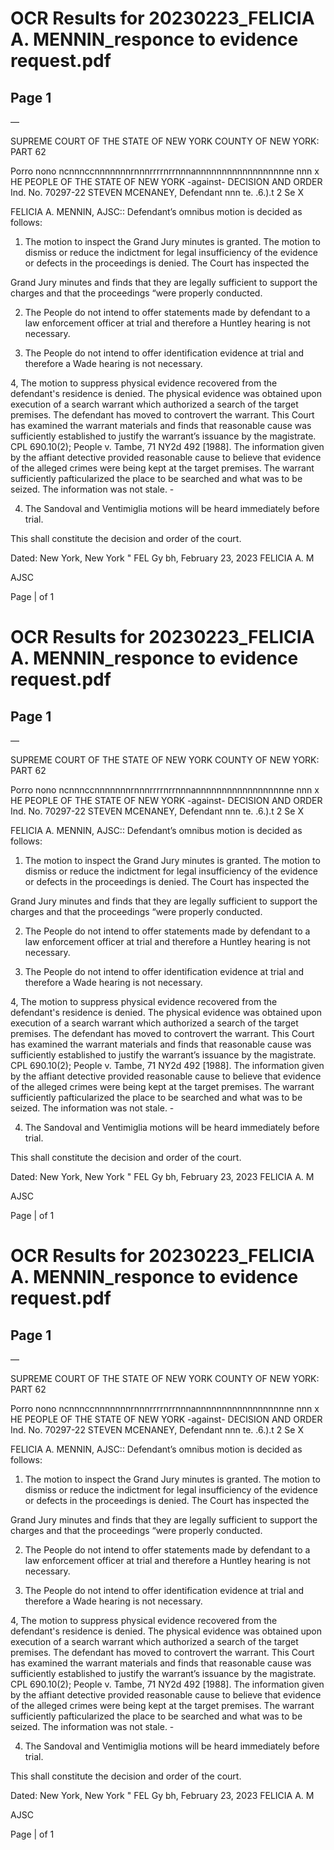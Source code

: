 # OCR Results for 20230223_FELICIA A. MENNIN_responce to evidence request.pdf

## Page 1

—

SUPREME COURT OF THE STATE OF NEW YORK
COUNTY OF NEW YORK: PART 62

Porro nono ncnnnccnnnnnnnrnnnrrrrnrrnnnannnnnnnnnnnnnnnnnne nnn x
HE PEOPLE OF THE STATE OF NEW YORK
-against- DECISION AND ORDER
Ind. No. 70297-22
STEVEN MCENANEY,
Defendant
nnn te. .6.).t 2 Se X

FELICIA A. MENNIN, AJSC::
Defendant’s omnibus motion is decided as follows:

1. The motion to inspect the Grand Jury minutes is granted. The motion to dismiss or reduce the indictment
for legal insufficiency of the evidence or defects in the proceedings is denied. The Court has inspected the

Grand Jury minutes and finds that they are legally sufficient to support the charges and that the proceedings
“were properly conducted.

2. The People do not intend to offer statements made by defendant to a law enforcement officer at trial and
therefore a Huntley hearing is not necessary.

3. The People do not intend to offer identification evidence at trial and therefore a Wade hearing is not
necessary.

4, The motion to suppress physical evidence recovered from the defendant's residence is denied. The
physical evidence was obtained upon execution of a search warrant which authorized a search of the target
premises. The defendant has moved to controvert the warrant. This Court has examined the warrant materials
and finds that reasonable cause was sufficiently established to justify the warrant’s issuance by the magistrate.
CPL 690.10(2); People v. Tambe, 71 NY2d 492 [1988]. The information given by the affiant detective provided
reasonable cause to believe that evidence of the alleged crimes were being kept at the target premises. The
warrant sufficiently pafticularized the place to be searched and what was to be seized. The information was not
stale. -

4. The Sandoval and Ventimiglia motions will be heard immediately before trial.

This shall constitute the decision and order of the court.

Dated: New York, New York " FEL Gy bh,
February 23, 2023 FELICIA A. M

AJSC

Page | of 1



# OCR Results for 20230223_FELICIA A. MENNIN_responce to evidence request.pdf

## Page 1

—

SUPREME COURT OF THE STATE OF NEW YORK
COUNTY OF NEW YORK: PART 62

Porro nono ncnnnccnnnnnnnrnnnrrrrnrrnnnannnnnnnnnnnnnnnnnne nnn x
HE PEOPLE OF THE STATE OF NEW YORK
-against- DECISION AND ORDER
Ind. No. 70297-22
STEVEN MCENANEY,
Defendant
nnn te. .6.).t 2 Se X

FELICIA A. MENNIN, AJSC::
Defendant’s omnibus motion is decided as follows:

1. The motion to inspect the Grand Jury minutes is granted. The motion to dismiss or reduce the indictment
for legal insufficiency of the evidence or defects in the proceedings is denied. The Court has inspected the

Grand Jury minutes and finds that they are legally sufficient to support the charges and that the proceedings
“were properly conducted.

2. The People do not intend to offer statements made by defendant to a law enforcement officer at trial and
therefore a Huntley hearing is not necessary.

3. The People do not intend to offer identification evidence at trial and therefore a Wade hearing is not
necessary.

4, The motion to suppress physical evidence recovered from the defendant's residence is denied. The
physical evidence was obtained upon execution of a search warrant which authorized a search of the target
premises. The defendant has moved to controvert the warrant. This Court has examined the warrant materials
and finds that reasonable cause was sufficiently established to justify the warrant’s issuance by the magistrate.
CPL 690.10(2); People v. Tambe, 71 NY2d 492 [1988]. The information given by the affiant detective provided
reasonable cause to believe that evidence of the alleged crimes were being kept at the target premises. The
warrant sufficiently pafticularized the place to be searched and what was to be seized. The information was not
stale. -

4. The Sandoval and Ventimiglia motions will be heard immediately before trial.

This shall constitute the decision and order of the court.

Dated: New York, New York " FEL Gy bh,
February 23, 2023 FELICIA A. M

AJSC

Page | of 1



# OCR Results for 20230223_FELICIA A. MENNIN_responce to evidence request.pdf

## Page 1

—

SUPREME COURT OF THE STATE OF NEW YORK
COUNTY OF NEW YORK: PART 62

Porro nono ncnnnccnnnnnnnrnnnrrrrnrrnnnannnnnnnnnnnnnnnnnne nnn x
HE PEOPLE OF THE STATE OF NEW YORK
-against- DECISION AND ORDER
Ind. No. 70297-22
STEVEN MCENANEY,
Defendant
nnn te. .6.).t 2 Se X

FELICIA A. MENNIN, AJSC::
Defendant’s omnibus motion is decided as follows:

1. The motion to inspect the Grand Jury minutes is granted. The motion to dismiss or reduce the indictment
for legal insufficiency of the evidence or defects in the proceedings is denied. The Court has inspected the

Grand Jury minutes and finds that they are legally sufficient to support the charges and that the proceedings
“were properly conducted.

2. The People do not intend to offer statements made by defendant to a law enforcement officer at trial and
therefore a Huntley hearing is not necessary.

3. The People do not intend to offer identification evidence at trial and therefore a Wade hearing is not
necessary.

4, The motion to suppress physical evidence recovered from the defendant's residence is denied. The
physical evidence was obtained upon execution of a search warrant which authorized a search of the target
premises. The defendant has moved to controvert the warrant. This Court has examined the warrant materials
and finds that reasonable cause was sufficiently established to justify the warrant’s issuance by the magistrate.
CPL 690.10(2); People v. Tambe, 71 NY2d 492 [1988]. The information given by the affiant detective provided
reasonable cause to believe that evidence of the alleged crimes were being kept at the target premises. The
warrant sufficiently pafticularized the place to be searched and what was to be seized. The information was not
stale. -

4. The Sandoval and Ventimiglia motions will be heard immediately before trial.

This shall constitute the decision and order of the court.

Dated: New York, New York " FEL Gy bh,
February 23, 2023 FELICIA A. M

AJSC

Page | of 1




